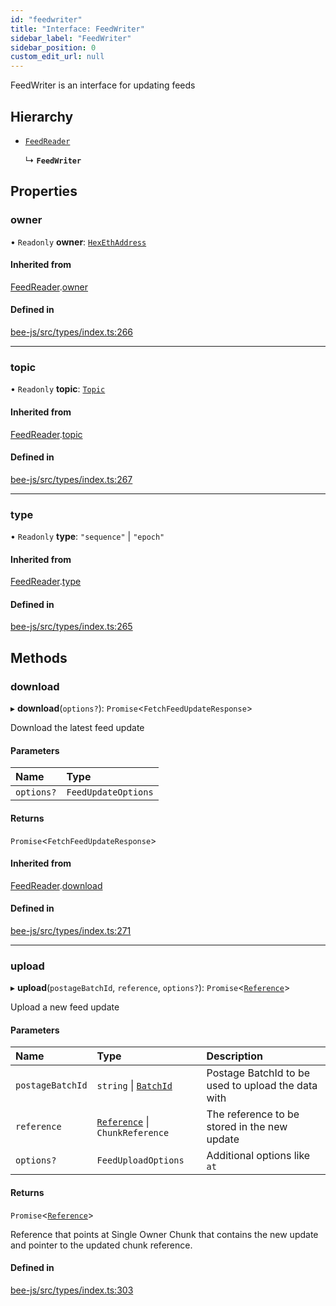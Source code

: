 ```yaml
---
id: "feedwriter"
title: "Interface: FeedWriter"
sidebar_label: "FeedWriter"
sidebar_position: 0
custom_edit_url: null
---
```


FeedWriter is an interface for updating feeds

## Hierarchy

- [`FeedReader`](feedreader.md)

  ↳ **`FeedWriter`**

## Properties

### owner

• `Readonly` **owner**: [`HexEthAddress`](../types/utils.eth.hexethaddress.md)

#### Inherited from

[FeedReader](feedreader.md).[owner](feedreader.md#owner)

#### Defined in

[bee-js/src/types/index.ts:266](https://github.com/ethersphere/bee-js/blob/0e69ca1/src/types/index.ts#L266)

___

### topic

• `Readonly` **topic**: [`Topic`](../types/topic.md)

#### Inherited from

[FeedReader](feedreader.md).[topic](feedreader.md#topic)

#### Defined in

[bee-js/src/types/index.ts:267](https://github.com/ethersphere/bee-js/blob/0e69ca1/src/types/index.ts#L267)

___

### type

• `Readonly` **type**: ``"sequence"`` \| ``"epoch"``

#### Inherited from

[FeedReader](feedreader.md).[type](feedreader.md#type)

#### Defined in

[bee-js/src/types/index.ts:265](https://github.com/ethersphere/bee-js/blob/0e69ca1/src/types/index.ts#L265)

## Methods

### download

▸ **download**(`options?`): `Promise`<`FetchFeedUpdateResponse`\>

Download the latest feed update

#### Parameters

| Name | Type |
| :------ | :------ |
| `options?` | `FeedUpdateOptions` |

#### Returns

`Promise`<`FetchFeedUpdateResponse`\>

#### Inherited from

[FeedReader](feedreader.md).[download](feedreader.md#download)

#### Defined in

[bee-js/src/types/index.ts:271](https://github.com/ethersphere/bee-js/blob/0e69ca1/src/types/index.ts#L271)

___

### upload

▸ **upload**(`postageBatchId`, `reference`, `options?`): `Promise`<[`Reference`](../types/reference.md)\>

Upload a new feed update

#### Parameters

| Name | Type | Description |
| :------ | :------ | :------ |
| `postageBatchId` | `string` \| [`BatchId`](../types/batchid.md) | Postage BatchId to be used to upload the data with |
| `reference` | [`Reference`](../types/reference.md) \| `ChunkReference` | The reference to be stored in the new update |
| `options?` | `FeedUploadOptions` | Additional options like `at` |

#### Returns

`Promise`<[`Reference`](../types/reference.md)\>

Reference that points at Single Owner Chunk that contains the new update and pointer to the updated chunk reference.

#### Defined in

[bee-js/src/types/index.ts:303](https://github.com/ethersphere/bee-js/blob/0e69ca1/src/types/index.ts#L303)
